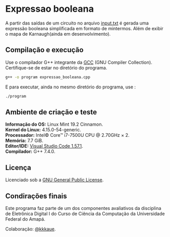 # Expressao booleana

A partir das saídas de um circuito no arquivo [input.txt](./input.txt) é gerada uma expressão booleana simplificada em formato de mintermos. Além de exibir o mapa de Karnaugh(ainda em desenvolvimento).

## Compilação e execução

Use o compilador G++ integrante da [GCC](https://gcc.gnu.org/) (GNU Compiler Collection).
Certifique-se de estar no diretório do programa.

```bash
g++ -o program expressao_booleana.cpp
```
E para executar, ainda no mesmo diretório do programa, use :

```bash
./program
```

## Ambiente de criação e teste

**Informação do OS:** Linux Mint 19.2 Cinnamon.<br>
**Kernel do Linux:** 4.15.0-54-generic.<br>
**Processador:** Intel© Core™ i7-7500U CPU @ 2.70GHz × 2.<br>
**Memória:** 7.7 GiB.<br>
**Editor/IDE:** [Visual Studio Code 1.57.1](https://code.visualstudio.com/).<br>
**Compilador:** G++ 7.4.0.<br>

## Licença

Licenciado sob a [GNU General Public License](./LICENSE).

## Condirações finais

Este programa faz parte de um dos componentes avaliativos da disciplina de Eletrônica Digital I do Curso de Ciência da Computação da Universidade Federal do Amapá.

Colaboração: [@kkkaue](https://github.com/kkkaue).